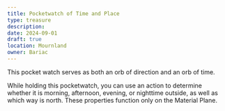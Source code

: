 ```yaml
---
title: Pocketwatch of Time and Place
type: treasure
description: 
date: 2024-09-01
draft: true
location: Mournland
owner: Bariac
---
```

This pocket watch serves as both an orb of direction and an orb of time.

While holding this pocketwatch, you can use an action to determine whether it is morning, afternoon, evening, or nighttime outside, as well as which way is north. These properties function only on the Material Plane.
